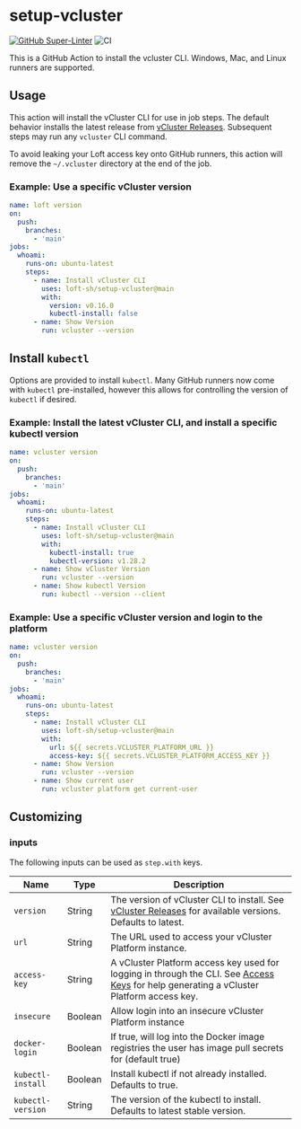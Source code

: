 # setup-vcluster

[![GitHub Super-Linter](https://github.com/actions/typescript-action/actions/workflows/linter.yml/badge.svg)](https://github.com/super-linter/super-linter)
![CI](https://github.com/actions/typescript-action/actions/workflows/ci.yml/badge.svg)

This is a GitHub Action to install the vcluster CLI. Windows, Mac, and Linux
runners are supported.

## Usage

This action will install the vCluster CLI for use in job steps. The default
behavior installs the latest release from
[vCluster Releases](https://github.com/loft-sh/vcluster/releases). Subsequent
steps may run any `vcluster` CLI command.

To avoid leaking your Loft access key onto GitHub runners, this action will
remove the `~/.vcluster` directory at the end of the job.

### Example: Use a specific vCluster version

```yaml
name: loft version
on:
  push:
    branches:
      - 'main'
jobs:
  whoami:
    runs-on: ubuntu-latest
    steps:
      - name: Install vCluster CLI
        uses: loft-sh/setup-vcluster@main
        with:
          version: v0.16.0
          kubectl-install: false
      - name: Show Version
        run: vcluster --version
```

## Install `kubectl`

Options are provided to install `kubectl`. Many GitHub runners now come with
`kubectl` pre-installed, however this allows for controlling the version of
`kubectl` if desired.

### Example: Install the latest vCluster CLI, and install a specific kubectl version

```yaml
name: vcluster version
on:
  push:
    branches:
      - 'main'
jobs:
  whoami:
    runs-on: ubuntu-latest
    steps:
      - name: Install vCluster CLI
        uses: loft-sh/setup-vcluster@main
        with:
          kubectl-install: true
          kubectl-version: v1.28.2
      - name: Show vCluster Version
        run: vcluster --version
      - name: Show kubectl Version
        run: kubectl --version --client
```

### Example: Use a specific vCluster version and login to the platform

```yaml
name: vcluster version
on:
  push:
    branches:
      - 'main'
jobs:
  whoami:
    runs-on: ubuntu-latest
    steps:
      - name: Install vCluster CLI
        uses: loft-sh/setup-vcluster@main
        with:
          url: ${{ secrets.VCLUSTER_PLATFORM_URL }}
          access-key: ${{ secrets.VCLUSTER_PLATFORM_ACCESS_KEY }}
      - name: Show Version
        run: vcluster --version
      - name: Show current user
        run: vcluster platform get current-user
```

## Customizing

### inputs

The following inputs can be used as `step.with` keys.

<!-- markdownlint-disable MD013 -->

| Name              | Type    | Description                                                                                                                                                                                              |
| ----------------- | ------- | -------------------------------------------------------------------------------------------------------------------------------------------------------------------------------------------------------- |
| `version`         | String  | The version of vCluster CLI to install. See [vCluster Releases](https://github.com/loft-sh/vcluster/releases) for available versions. Defaults to latest.                                                |
| `url`             | String  | The URL used to access your vCluster Platform instance.                                                                                                                                                  |
| `access-key`      | String  | A vCluster Platform access key used for logging in through the CLI. See [Access Keys](https://vcluster.com/docs/platform/users/advanced/access-keys) for help generating a vCluster Platform access key. |
| `insecure`        | Boolean | Allow login into an insecure vCluster Platform instance                                                                                                                                                  |
| `docker-login`    | Boolean | If true, will log into the Docker image registries the user has image pull secrets for (default true)                                                                                                    |
| `kubectl-install` | Boolean | Install kubectl if not already installed. Defaults to true.                                                                                                                                              |
| `kubectl-version` | String  | The version of the kubectl to install. Defaults to latest stable version.                                                                                                                                |

<!-- markdownlint-enable MD013 -->
